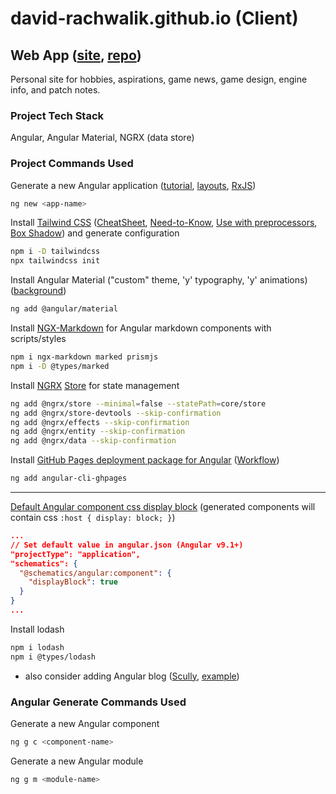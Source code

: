 # david-rachwalik.github.io (Client)

## Web App ([site](https://david-rachwalik.github.io), [repo](https://github.com/david-rachwalik/david-rachwalik.github.io))

Personal site for hobbies, aspirations, game news, game design, engine info, and patch notes.

### Project Tech Stack

Angular, Angular Material, NGRX (data store)

### Project Commands Used

Generate a new Angular application ([tutorial](https://angular.io/tutorial/toh-pt5), [layouts](https://indepth.dev/posts/1235/how-to-reuse-common-layouts-in-angular-using-router-2), [RxJS](https://www.learnrxjs.io))

```bash
ng new <app-name>
```

<!-- Install [Angular Flex-Layout](https://github.com/angular/flex-layout) ([wiki](https://github.com/angular/flex-layout/wiki), [API](https://github.com/angular/flex-layout/wiki/API-Documentation))

```bash
npm i @angular/cdk @angular/flex-layout
``` -->

<!-- Install [PostCSS](https://postcss.org) ([plugins](https://www.postcss.parts))

```bash
npm i -D postcss postcss-import postcss-advanced-variables postcss-nested-ancestors postcss-nested postcss-scss autoprefixer cssnano
``` -->

Install [Tailwind CSS](https://tailwindcss.com/docs/guides/angular) ([CheatSheet](https://nerdcave.com/tailwind-cheat-sheet), [Need-to-Know](https://www.bitovi.com/blog/tailwind-css-with-angular-v12-what-you-need-to-know), [Use with preprocessors](https://tailwindcss.com/docs/using-with-preprocessors), [Box Shadow](https://tailwindcss.com/docs/box-shadow)) and generate configuration

```bash
npm i -D tailwindcss
npx tailwindcss init
```

Install Angular Material ("custom" theme, 'y' typography, 'y' animations) ([background](https://material.angular.io/guide/theming#application-background-color))

```bash
ng add @angular/material
```

Install [NGX-Markdown](https://github.com/jfcere/ngx-markdown) for Angular markdown components with scripts/styles

```bash
npm i ngx-markdown marked prismjs
npm i -D @types/marked
```

Install [NGRX](https://ngrx.io) [Store](https://ngrx.io/guide/store) for state management

```bash
ng add @ngrx/store --minimal=false --statePath=core/store
ng add @ngrx/store-devtools --skip-confirmation
ng add @ngrx/effects --skip-confirmation
ng add @ngrx/entity --skip-confirmation
ng add @ngrx/data --skip-confirmation
```

Install [GitHub Pages deployment package for Angular](https://www.npmjs.com/package/angular-cli-ghpages) ([Workflow](https://www.atlassian.com/git/tutorials/comparing-workflows))

```bash
ng add angular-cli-ghpages
```

---

[Default Angular component css display block](https://stackoverflow.com/questions/51032328/angular-component-default-style-css-display-block) (generated components will contain css `:host { display: block; }`)

```json
...
// Set default value in angular.json (Angular v9.1+)
"projectType": "application",
"schematics": {
  "@schematics/angular:component": {
    "displayBlock": true
  }
}
...
```

Install lodash

```bash
npm i lodash
npm i @types/lodash
```

- also consider adding Angular blog ([Scully](https://scully.io), [example](https://solocoding.dev))

### Angular Generate Commands Used

Generate a new Angular component

```bash
ng g c <component-name>
```

Generate a new Angular module

```bash
ng g m <module-name>
```
